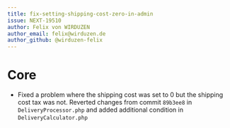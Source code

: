 ```yaml
---
title: fix-setting-shipping-cost-zero-in-admin
issue: NEXT-19510
author: Felix von WIRDUZEN
author_email: felix@wirduzen.de
author_github: @wirduzen-felix
---
```

# Core
* Fixed a problem where the shipping cost was set to 0 but the shipping cost tax was not. Reverted changes from 
commit `89b3ee8` in `DeliveryProcessor.php` and added additional condition in `DeliveryCalculator.php`
